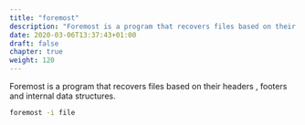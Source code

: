 ```yaml
---
title: "foremost"
description: "Foremost is a program that recovers files based on their headers , footers and internal data structures."
date: 2020-03-06T13:37:43+01:00
draft: false
chapter: true
weight: 120
---
```


Foremost is a program that recovers files based on their headers , footers and internal data structures.

```bash
foremost -i file
```
